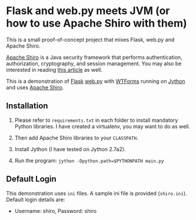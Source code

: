 # Flask and web.py meets JVM (or how to use Apache Shiro with them)

This is a small proof-of-concept project that mixes Flask, web.py and Apache Shiro.

[Apache Shiro](http://shiro.apache.org/) is a Java security framework that performs authentication, authorization, cryptography, and session management. You may also be interested in reading [this article](http://www.infoq.com/articles/apache-shiro) as well.

This is a demonstration of [Flask](http://flask.pocoo.org/) [web.py](http://webpy.org/) with [WTForms](http://wtforms.simplecodes.com/) running on [Jython](http://www.jython.org/) and uses [Apache Shiro](http://shiro.apache.org/).

## Installation

1. Please refer to `requirements.txt` in each folder to install mandatory Python libraries. I have created a virtualenv, you may want to do as well.

2. Then add Apache Shiro libraries to your `CLASSPATH`.

3. Install Jython (I have tested on Jython 2.7a2).

4. Run the program: `jython -Dpython.path=$PYTHONPATH main.py`

## Default Login

This demonstration uses `ini` files. A sample ini file is provided (`shiro.ini`). Default login details are:

- Username: shiro, Password: shiro